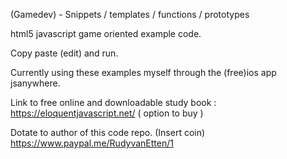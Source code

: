 (Gamedev) - Snippets / templates / functions / prototypes

html5 javascript game oriented example code.

Copy paste (edit) and run.

Currently using these examples myself through the (free)ios app jsanywhere.

Link to free online and downloadable study book : https://eloquentjavascript.net/ ( option to buy )

Dotate to author of this code repo. (Insert coin) https://www.paypal.me/RudyvanEtten/1
